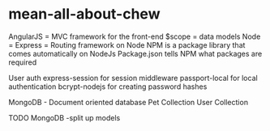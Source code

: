 # mean-all-about-chew


AngularJS = MVC framework for the front-end
  $scope = data models
Node =
  Express = Routing framework on Node
  NPM is a package library that comes automatically on NodeJs
  Package.json tells NPM what packages are required

  User auth
    express-session for session middleware
    passport-local for local authentication
    bcrypt-nodejs for creating password hashes

MongoDB - Document oriented database
  Pet Collection
  User Collection

TODO
  MongoDB
    -split up models
